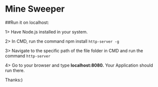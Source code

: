 # Mine Sweeper

##Run it on localhost:

1> Have Node.js installed in your system.

2> In CMD, run the command npm install ``` http-server -g ```

3> Navigate to the specific path of the file folder in CMD and run the command ``` http-server ```

4> Go to your browser and type **localhost:8080.** Your Application should run there.

Thanks:)
